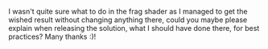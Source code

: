 I wasn't quite sure what to do in the frag shader as I managed to get the wished result without changing anything there, could you maybe please explain when releasing the solution, what I should have done there, for best practices? Many thanks :)!